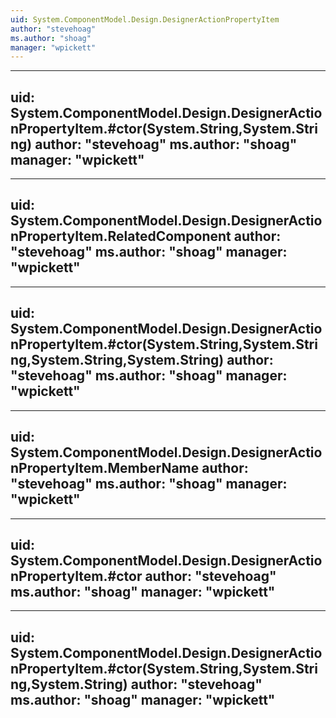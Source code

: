 ```yaml
---
uid: System.ComponentModel.Design.DesignerActionPropertyItem
author: "stevehoag"
ms.author: "shoag"
manager: "wpickett"
---
```


---
uid: System.ComponentModel.Design.DesignerActionPropertyItem.#ctor(System.String,System.String)
author: "stevehoag"
ms.author: "shoag"
manager: "wpickett"
---

---
uid: System.ComponentModel.Design.DesignerActionPropertyItem.RelatedComponent
author: "stevehoag"
ms.author: "shoag"
manager: "wpickett"
---

---
uid: System.ComponentModel.Design.DesignerActionPropertyItem.#ctor(System.String,System.String,System.String,System.String)
author: "stevehoag"
ms.author: "shoag"
manager: "wpickett"
---

---
uid: System.ComponentModel.Design.DesignerActionPropertyItem.MemberName
author: "stevehoag"
ms.author: "shoag"
manager: "wpickett"
---

---
uid: System.ComponentModel.Design.DesignerActionPropertyItem.#ctor
author: "stevehoag"
ms.author: "shoag"
manager: "wpickett"
---

---
uid: System.ComponentModel.Design.DesignerActionPropertyItem.#ctor(System.String,System.String,System.String)
author: "stevehoag"
ms.author: "shoag"
manager: "wpickett"
---
